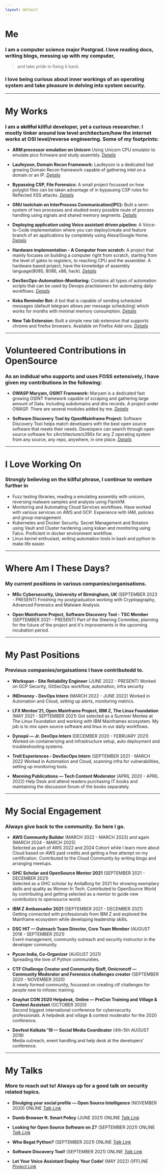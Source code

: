 ```yaml
---
layout: default
---
```

# Me
### I am a computer science major Postgrad. I love reading docs, writing blogs, messing up with my computer,

> and take pride in fixing it back. 

### I love being curious about inner workings of an operating system and take pleasure in delving into system security.

---


# My Works
### I am a ~~skillful~~ killful developer, yet a curious researcher. I mostly tinker around low level architecture/how the internet works at OSI level/reverse engineering. Some of my footprints:
*	**ARM processor emulation on Unicorn**
Using Unicorn CPU emulator to emulate pico firmware and study assembly.
_[Details](https://rachejazz.me/2024/03/24/UnicornEmulation.html)_
*	**Laufeyson, Domain Recon Framework:**
Laufeyson is a dedicated fast growing Domain Recon framework capable of gathering intel on a domain or an IP.
_[Details](https://github.com/rachejazz/Laufeyson)_

*	**Bypassing CSP, File Forensics:**
A small project focussed on how polyglot files can be taken advantage of in bypassing CSP rules for Reflected XSS attacks.
_[Details](https://github.com/rachejazz/csp-xss-demo)_

*   **GNU toolchain on InterProcess Communication(IPC):**
Built a semi-system of two processes and studied every possible route of process handling using signals and shared memory segments.
_[Details](https://github.com/rachejazz/IPCwithGNU)_

*	**Deploying application using Voice assistant driven pipeline:**
A Voice-to-Code implementation where you can deploy/create and feature branch of an applications by completely using Alexa/Google Home.
_[Details](https://github.com/rachejazz/hear-my-voice)_

*   **Hardware implementation - A Computer from scratch:**
A project that mainly focuses on building a computer right from scratch, starting from the level of gates to registers, to reaching CPU and the assembler. A hardware based project, have the knowledge of assembly language(8085, 8086, x86, hack).
_[Details](https://github.com/rachejazz/nand2tetris)_

*	**DevSecOps-Automation-Monitoring:**
Contains all types of automation scripts that can be used by Devops practisioners for automating daily workflows.
_[Details](https://github.com/rachejazz/DevSecOps-Automation-and-Monitoring)_

*	**Keka Reminder Bot:**
A bot that is capable of sending scheduled messages (default telegram allows per message scheduling) which works for months with minimal memory consumption.
_[Details](https://gist.github.com/rachejazz/a34b589da6677235390495c8f8068e6c)_

*   **New Tab Extension:**
Built a simple new tab extension that supports chrome and firefox browsers. Available on Firefox Add-ons.
_[Details](https://github.com/rachejazz/newtab-extension)_

---

# Volunteered Contributions in OpenSource
### As an indidual who supports and uses FOSS extensively, I have given my contributions in the following:
*	**OWASP Maryam, OSINT Framework:**
Maryam is a dedicated fast growing OSINT framework capable of scraping and gathering large amount of Data. Including
subdomains and dns records. A project under OWASP. There are several modules added by me.
_[Details](https://github.com/rachejazz/OWASP-Maryam)_

*	**Software Discovery Tool by OpenMainframe Project:**
Software Discovery Tool helps match developers with the best open source software that meets their needs. 
Developers can search through open source software for zArchitecture/s390x for any Z operating system from any source, any repo, anywhere, in one place.
_[Details](https://github.com/rachejazz/software-discovery-tool)_

---
# I Love Working On
### Strongly believing on the **killful** phrase, I continue to venture further in
*	Fuzz testing libraries, reading a emulating assembly with unicorn, reversing malware samples and analysis using FlareVM.
*	Monitoring and Automating Cloud Services workflows. Have worked with various services on AWS and GCP. Experience with IAM, policies and group management.
*   Kubernetes and Docker Security. Secret Management and Rotation using Vault and Cluster hardening using kskan and monitoring using Falco. Proficient in docker environment workflow.
*   Linux kernel enthusiast, writing automation tools in bash and python to make life easier.

---

# Where Am I These Days?
### My current positions in various companies/organisations.
*	**MSc Cybersecurity, University of Birmingham, UK**
(SEPTEMBER 2023 - PRESENT)
Finishing my postgraduation working with Cryptopgraphy, Advanced Forensics and Malware Analysis.

*	**Open Mainframe Project, Software Discovery Tool - TSC Member**
(SEPTEMBER 2021 - PRESENT)
Part of the Steering Commitee, planning for the future of the project and it's improvements in the upcoming incubation period.

---

# My Past Positions
### Previous companies/orgaisations I have contributedd to.

*	**Workspan - Site Reliability Engineer**
(JUNE 2022 - PRESENT)
Worked on GCP Security, GitSecOps workflow, automation, infra security

*	**INDmoney - DevOps Intern**
(MARCH 2022 - JUNE 2022)
Worked in Automation and Cloud, setting up alerts, monitoring metrics.

*	**LFX Mentee'21, Open Mainframe Project, IBM Z, The Linux Foundation**
(MAY 2021 - SEPTEMBER 2021)
Got selected as a Summer Mentee at The Linux Foundation and working with IBM Mainframes ecosystem. My job is to mix open source software and linux in our daily workflows.

*   **Dynopii — Jr. DevOps Intern**
(DECEMBER  2020 - FEBRUARY 2021)
Worked on containerizing and infrastructure setup, auto deployment and troubleshooting systems.

*	**Trell Experiences - DevSecOps Intern**
(SEPTEMBER 2021 - MARCH 2022
Worked in Automation and Cloud, scanning infra for vulnerabilities, setting up monitoring tools.

*   **Manning Publications  — Tech Content Moderator**
(APRIL 2020 - APRIL 2022)
Help Desk and attend readers purchasing IT books and maintaining the discussion forum of the books separately.

---

# My Social Engagement
### Always give back to the community. So here I go.
*	**AWS Community Builder**
(MARCH 2022 - MARCH 2023) and again (MARCH 2024 - MARCH 2025)<br>
Selected as part of AWS 2022 and 2024 Cohort while I learn more about Cloud based on AWS paid credits and getting a free attempt on my certification. Contributed to the Cloud Community by writing blogs and arranging meetups.

*	**GHC Scholar and OpenSource Mentor 2021**
(SEPTEMBER 2021 - DECEMBER 2021)<br>
Selected as a GHC scholar by AnitaBorg for 2021 for showing exemplary skills and quality as Women In Tech.
Contributed to OpenSource World by contributing and getting selected as a mentor to guide new contributors to opensource world.

*	**IBM Z Ambassador 2021**
(SEPTEMBER 2021 - DECEMBER 2021)<br>
Getting connected with professionals from IBM Z and explored the Mainframe ecosystem while developing leadership skills.

*   **DSC HIT — Outreach Team Director,  Core Team Member**
(AUGUST 2018 - SEPTEMBER 2021)<br>
Event management, community outreach and security instructor in the developer community.

*	**Pycon India, Co-Organizer**
(AUGUST 2021)<br>
Spreading the love of Python communities.

*   **CTF Challenge Creator and Community Staff, Omicronctf — Community Moderator and Forensics challenges creator**
(SEPTEMBER 2020 - NOVEMBER 2020)<br>
A newly formed community, focussed on creating ctf challenges for people new to infosec training.

*   **Grayhat CON 2020 Helpdesk, Online — PreCon Training and Village & Contest Assistant**
(OCTOBER 2020)<br>
Second biggest international conference for cybersecurity professionals. A helpdesk and village & contest moderator for the 2020 conference.

*   **Devfest Kolkata '19  — Social Media Coordinator**
(4th-5th AUGUST 2019)<br>
Media outreach, event handling and help desk at the developers’ conference.

---

# My Talks
### More to reach out to! Always up for a good talk on security related topics.
*   **Divulging your social profile — Open Source Intelligence**
(NOVEMBER 2020) ONLINE
_[Talk Link](https://www.youtube.com/watch?v=GS1aFM_8P98)_

*   **Dumb Browser ft. Smart Policy**
(JUNE 2021) ONLINE
_[Talk Link](https://youtu.be/vxL0YvMKLyU?t=13170)_

*   **Looking for Open Source Software on Z?**
(SEPTEMBER 2021) ONLINE
_[Talk Link](https://www.youtube.com/watch?v=w6jvOoz6LJg)_

*   **Who Begat Python?**
(SEPTEMBER 2021) ONLINE
_[Talk Link](https://www.youtube.com/watch?v=Xl6kj0rgU0Y)_

*   **Software Discovery Tool!**
(SEPTEMBER 2021) ONLINE
_[Talk Link](https://youtu.be/_ShIWOXAUQ0?t=338)_

*	**Let Your Voice Assistant Deploy Your Code!**
(MAY 2022) OFFLINE
_[Project Link](https://github.com/rachejazz/hear-my-voice)_
